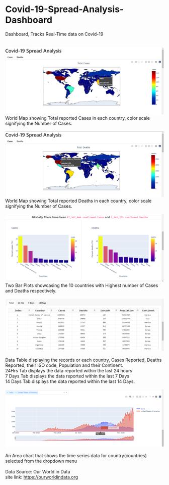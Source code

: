 # Covid-19-Spread-Analysis-Dashboard
Dashboard, Tracks Real-Time data on Covid-19<br><br><br>
<img src ='https://github.com/Mohan-Gupta/Covid-19-Spread-Analysis-Dashboard/blob/main/Plots%20and%20components/worldCasesMap.png'>
World Map showing Total reported Cases in each country, color scale signifying the Number of Cases.
<br><br>
<img src = 'https://github.com/Mohan-Gupta/Covid-19-Spread-Analysis-Dashboard/blob/main/Plots%20and%20components/worldDeathMap.png'>
World Map showing Total reported Deaths in each country, color scale signifying the Number of Cases.
<br><br>
<img src = 'https://github.com/Mohan-Gupta/Covid-19-Spread-Analysis-Dashboard/blob/main/Plots%20and%20components/Top10.png'>
Two Bar Plots showcasing the 10 countries with Highest number of Cases and Deaths respectively.
<br><br>
<img src = 'https://github.com/Mohan-Gupta/Covid-19-Spread-Analysis-Dashboard/blob/main/Plots%20and%20components/DataTabel.png'><br><br>
Data Table displaying the records or each country, Cases Reported, Deaths Reported, their ISO code, Population and
 their Continent.<br>
 24Hrs Tab displays the data reported within the last 24 hours<br>
 7 Days  Tab displays the data reported within the last 7 Days<br>
 14 Days Tab displays the data reported within the last 14 Days.
 <br><br>
 <img src = 'https://github.com/Mohan-Gupta/Covid-19-Spread-Analysis-Dashboard/blob/main/Plots%20and%20components/Country.png'><br><br>
 An Area chart that shows the time series data for country(countries) selected from the dropdown menu
 <br><br>
 Data Source: Our World in Data<br>
 site link: https://ourworldindata.org
